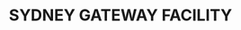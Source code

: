 ---
lastmod: '2025-04-06T06:05:20+00:00'
latitude: -33.8688
layout: suburb
longitude: 151.209
postcode: '2891'
state: NSW
title: SYDNEY GATEWAY FACILITY
url: /nsw/sydney-gateway-facility/
---